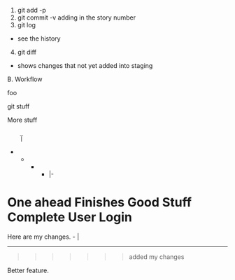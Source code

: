 1. git add -p
2. git commit -v
  adding in the story number
3. git log
  - see the history
4. git diff
  - shows changes that not yet added into staging

B. Workflow  


foo

git stuff

More stuff

        _
        |
- - - - |-


One ahead
Finishes Good Stuff
Complete User Login
=======

Here are my changes.
      -
     |
- - -
>>>>>>> added my changes

Better feature.
